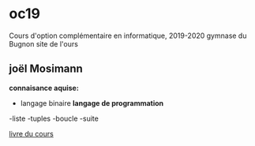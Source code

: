 # oc19
Cours d'option complémentaire en informatique, 2019-2020 gymnase du Bugnon site de l'ours

## joël Mosimann

**connaisance aquise:**


- langage binaire
**langage de programmation**


 -liste
 -tuples
 -boucle 
 -suite 


[livre du cours](https://www.dunod.com/sciences-techniques/informatique)
